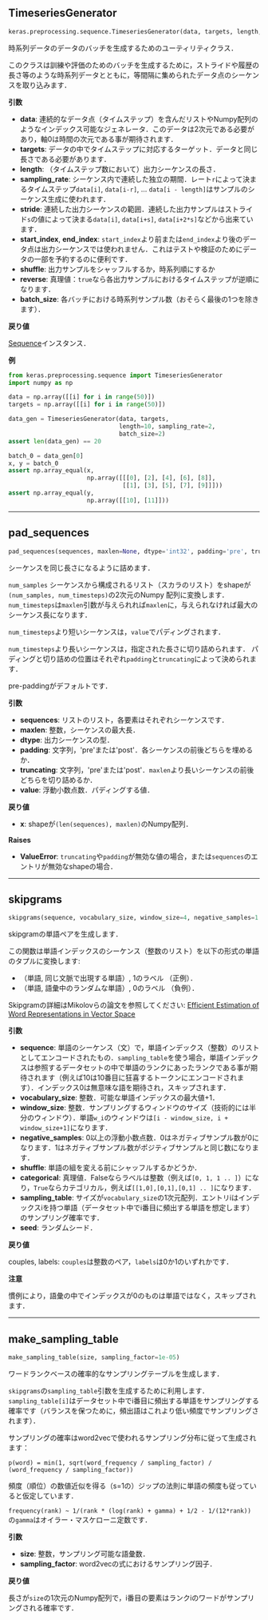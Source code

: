 ## TimeseriesGenerator

```python
keras.preprocessing.sequence.TimeseriesGenerator(data, targets, length, sampling_rate=1, stride=1, start_index=0, end_index=None, shuffle=False, reverse=False, batch_size=128)
```

時系列データのデータのバッチを生成するためのユーティリティクラス．

このクラスは訓練や評価のためのバッチを生成するために，ストライドや履歴の長さ等のような時系列データとともに，等間隔に集められたデータ点のシーケンスを取り込みます．

__引数__

- __data__: 連続的なデータ点（タイムステップ）を含んだリストやNumpy配列のようなインデックス可能なジェネレータ．このデータは2次元である必要があり，軸0は時間の次元である事が期待されます．
- __targets__: データの中でタイムステップに対応するターゲット．データと同じ長さである必要があります．
- __length__: （タイムステップ数において）出力シーケンスの長さ．
- __sampling_rate__: シーケンス内で連続した独立の期間．レート`r`によって決まるタイムステップ`data[i]`,  `data[i-r]`, ... `data[i - length]`はサンプルのシーケンス生成に使われます．
- __stride__: 連続した出力シーケンスの範囲．連続した出力サンプルはストライド`s`の値によって決まる`data[i]`, `data[i+s]`, `data[i+2*s]`などから出来ています．
- __start_index__, __end_index__: `start_index`より前または`end_index`より後のデータ点は出力シーケンスでは使われません．これはテストや検証のためにデータの一部を予約するのに便利です．
- __shuffle__: 出力サンプルをシャッフルするか，時系列順にするか
- __reverse__: 真理値：`true`なら各出力サンプルにおけるタイムステップが逆順になります．
- __batch_size__: 各バッチにおける時系列サンプル数（おそらく最後の1つを除きます）．

__戻り値__

[Sequence](../utils/#sequence)インスタンス．

__例__

```python
from keras.preprocessing.sequence import TimeseriesGenerator
import numpy as np

data = np.array([[i] for i in range(50)])
targets = np.array([[i] for i in range(50)])

data_gen = TimeseriesGenerator(data, targets,
                               length=10, sampling_rate=2,
                               batch_size=2)
assert len(data_gen) == 20

batch_0 = data_gen[0]
x, y = batch_0
assert np.array_equal(x,
                      np.array([[[0], [2], [4], [6], [8]],
                                [[1], [3], [5], [7], [9]]]))
assert np.array_equal(y,
                      np.array([[10], [11]]))
```

---

## pad_sequences

```python
pad_sequences(sequences, maxlen=None, dtype='int32', padding='pre', truncating='pre', value=0.0)
```

シーケンスを同じ長さになるように詰めます．

`num_samples` シーケンスから構成されるリスト（スカラのリスト）をshapeが`(num_samples, num_timesteps)`の2次元のNumpy 配列に変換します．`num_timesteps`は`maxlen`引数が与えられれば`maxlen`に，与えられなければ最大のシーケンス長になります．

`num_timesteps`より短いシーケンスは，`value`でパディングされます．

`num_timesteps`より長いシーケンスは，指定された長さに切り詰められます．
パディングと切り詰めの位置はそれぞれ`padding`と`truncating`によって決められます．

pre-paddingがデフォルトです．

__引数__

- __sequences__: リストのリスト，各要素はそれぞれシーケンスです．
- __maxlen__: 整数，シーケンスの最大長．
- __dtype__: 出力シーケンスの型．
- __padding__: 文字列，'pre'または'post'．各シーケンスの前後どちらを埋めるか．
- __truncating__: 文字列，'pre'または'post'．`maxlen`より長いシーケンスの前後どちらを切り詰めるか．
- __value__: 浮動小数点数．パディングする値．

__戻り値__

- __x__: shapeが`(len(sequences), maxlen)`のNumpy配列．

__Raises__

- __ValueError__: `truncating`や`padding`が無効な値の場合，または`sequences`のエントリが無効なshapeの場合．

---

## skipgrams

```python
skipgrams(sequence, vocabulary_size, window_size=4, negative_samples=1.0, shuffle=True, categorical=False, sampling_table=None, seed=None)
```

skipgramの単語ペアを生成します．

この関数は単語インデックスのシーケンス（整数のリスト）を以下の形式の単語のタプルに変換します:

- （単語, 同じ文脈で出現する単語）, 1のラベル （正例）．
- （単語, 語彙中のランダムな単語）, 0のラベル （負例）．

Skipgramの詳細はMikolovらの論文を参照してください: [Efficient Estimation of Word Representations in Vector Space](http://arxiv.org/pdf/1301.3781v3.pdf)

__引数__

- __sequence__: 単語のシーケンス（文）で，単語インデックス（整数）のリストとしてエンコードされたもの．`sampling_table`を使う場合，単語インデックスは参照するデータセットの中で単語のランクにあったランクである事が期待されます（例えば10は10番目に狂喜するトークンにエンコードされます）．インデックス0は無意味な語を期待され，スキップされます．
- __vocabulary_size__: 整数．可能な単語インデックスの最大値+1．
- __window_size__: 整数．サンプリングするウィンドウのサイズ（技術的には半分のウィンドウ）．単語`w_i`のウィンドウは`[i - window_size, i + window_size+1]`になります．
- __negative_samples__: 0以上の浮動小数点数．0はネガティブサンプル数が0になります．1はネガティブサンプル数がポジティブサンプルと同じ数になります．
- __shuffle__: 単語の組を変える前にシャッフルするかどうか．
- __categorical__: 真理値．Falseならラベルは整数（例えば`[0, 1, 1 .. ]`）になり，`True`ならカテゴリカル，例えば`[[1,0],[0,1],[0,1] .. ]`になります．
- __sampling_table__: サイズが`vocabulary_size`の1次元配列．エントリiはインデックスiを持つ単語（データセット中でi番目に頻出する単語を想定します）のサンプリング確率です．
- __seed__: ランダムシード．

__戻り値__

couples, labels: `couples`は整数のペア，`labels`は0か1のいずれかです．

__注意__

慣例により，語彙の中でインデックスが0のものは単語ではなく，スキップされます．

---

## make_sampling_table

```python
make_sampling_table(size, sampling_factor=1e-05)
```

ワードランクベースの確率的なサンプリングテーブルを生成します．

`skipgrams`の`sampling_table`引数を生成するために利用します．`sampling_table[i]`はデータセット中でi番目に頻出する単語をサンプリングする確率です（バランスを保つために，頻出語はこれより低い頻度でサンプリングされます）．

サンプリングの確率はword2vecで使われるサンプリング分布に従って生成されます：

`p(word) = min(1, sqrt(word_frequency / sampling_factor) / (word_frequency / sampling_factor))`

頻度（順位）の数値近似を得る（s=1の）ジップの法則に単語の頻度も従っていると仮定しています．

`frequency(rank) ~ 1/(rank * (log(rank) + gamma) + 1/2 - 1/(12*rank))`
の`gamma`はオイラー・マスケローニ定数です．

__引数__
- __size__: 整数，サンプリング可能な語彙数．
- __sampling_factor__: word2vecの式におけるサンプリング因子．

__戻り値__

長さが`size`の1次元のNumpy配列で，i番目の要素はランクiのワードがサンプリングされる確率です．
